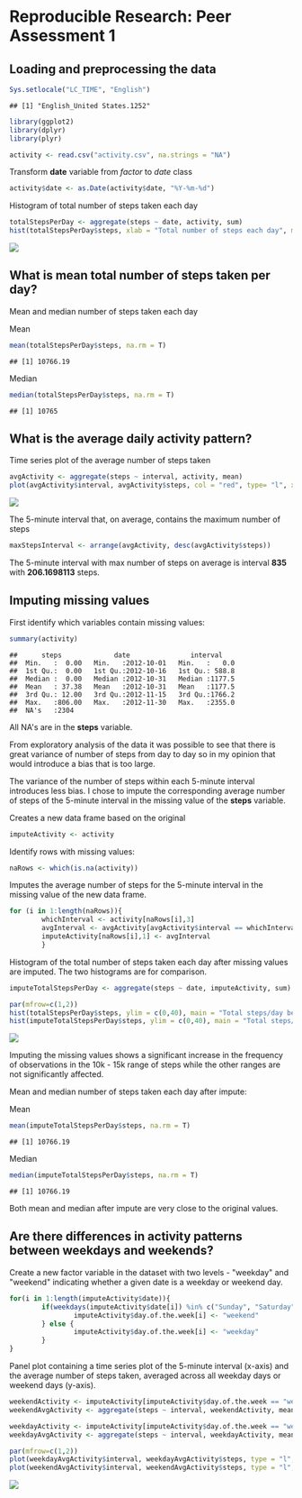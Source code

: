 # Reproducible Research: Peer Assessment 1


## Loading and preprocessing the data

```r
Sys.setlocale("LC_TIME", "English")
```

```
## [1] "English_United States.1252"
```

```r
library(ggplot2)
library(dplyr)
library(plyr)
```


```r
activity <- read.csv("activity.csv", na.strings = "NA")
```

Transform **date** variable from *factor* to *date* class

```r
activity$date <- as.Date(activity$date, "%Y-%m-%d")
```

Histogram of total number of steps taken each day

```r
totalStepsPerDay <- aggregate(steps ~ date, activity, sum)
hist(totalStepsPerDay$steps, xlab = "Total number of steps each day", main = "Histogram of total number of steps taken each day")
```

![](PA1_template_files/figure-html/unnamed-chunk-4-1.png)

## What is mean total number of steps taken per day?
Mean and median number of steps taken each day

Mean

```r
mean(totalStepsPerDay$steps, na.rm = T)
```

```
## [1] 10766.19
```

Median

```r
median(totalStepsPerDay$steps, na.rm = T)
```

```
## [1] 10765
```


## What is the average daily activity pattern?
Time series plot of the average number of steps taken

```r
avgActivity <- aggregate(steps ~ interval, activity, mean)
plot(avgActivity$interval, avgActivity$steps, col = "red", type= "l", xlab = "5-minute interval", ylab = "Average number of steps", main = "Average number of steps during a day")
```

![](PA1_template_files/figure-html/unnamed-chunk-7-1.png)

The 5-minute interval that, on average, contains the maximum number of steps

```r
maxStepsInterval <- arrange(avgActivity, desc(avgActivity$steps))
```
The 5-minute interval with max number of steps on average is interval **835** with **206.1698113** steps.

## Imputing missing values

First identify which variables contain missing values:

```r
summary(activity)
```

```
##      steps             date               interval     
##  Min.   :  0.00   Min.   :2012-10-01   Min.   :   0.0  
##  1st Qu.:  0.00   1st Qu.:2012-10-16   1st Qu.: 588.8  
##  Median :  0.00   Median :2012-10-31   Median :1177.5  
##  Mean   : 37.38   Mean   :2012-10-31   Mean   :1177.5  
##  3rd Qu.: 12.00   3rd Qu.:2012-11-15   3rd Qu.:1766.2  
##  Max.   :806.00   Max.   :2012-11-30   Max.   :2355.0  
##  NA's   :2304
```
All NA's are in the **steps** variable.

From exploratory analysis of the data it was possible to see that there is great variance of number of steps from day to day so in my opinion that would introduce a bias that is too large.

The variance of the number of steps within each 5-minute interval introduces less bias. I chose to impute the corresponding average number of steps of the 5-minute interval in the missing value of the **steps** variable.

Creates a new data frame based on the original

```r
imputeActivity <- activity
```

Identify rows with missing values:

```r
naRows <- which(is.na(activity))
```

Imputes the average number of steps for the 5-minute interval in the missing value of the new data frame.

```r
for (i in 1:length(naRows)){
        whichInterval <- activity[naRows[i],3]
        avgInterval <- avgActivity[avgActivity$interval == whichInterval,2]
        imputeActivity[naRows[i],1] <- avgInterval
        }
```

Histogram of the total number of steps taken each day after missing values are imputed. The two histograms are for comparison.

```r
imputeTotalStepsPerDay <- aggregate(steps ~ date, imputeActivity, sum)

par(mfrow=c(1,2))
hist(totalStepsPerDay$steps, ylim = c(0,40), main = "Total steps/day before impute")
hist(imputeTotalStepsPerDay$steps, ylim = c(0,40), main = "Total steps/day after impute")
```

![](PA1_template_files/figure-html/unnamed-chunk-13-1.png)

Imputing the missing values shows a significant increase in the frequency of observations in the 10k - 15k range of steps while the other ranges are not significantly affected.

Mean and median number of steps taken each day after impute:

Mean

```r
mean(imputeTotalStepsPerDay$steps, na.rm = T)
```

```
## [1] 10766.19
```

Median

```r
median(imputeTotalStepsPerDay$steps, na.rm = T)
```

```
## [1] 10766.19
```

Both mean and median after impute are very close to the original values.

## Are there differences in activity patterns between weekdays and weekends?

Create a new factor variable in the dataset with two levels - "weekday" and "weekend" indicating whether a given date is a weekday or weekend day.


```r
for(i in 1:length(imputeActivity$date)){
        if(weekdays(imputeActivity$date[i]) %in% c("Sunday", "Saturday")){
                imputeActivity$day.of.the.week[i] <- "weekend"
        } else {
                imputeActivity$day.of.the.week[i] <- "weekday"
        }
}
```

Panel plot containing a time series plot of the 5-minute interval (x-axis) and the average number of steps taken, averaged across all weekday days or weekend days (y-axis).


```r
weekendActivity <- imputeActivity[imputeActivity$day.of.the.week == "weekend",]
weekendAvgActivity <- aggregate(steps ~ interval, weekendActivity, mean)

weekdayActivity <- imputeActivity[imputeActivity$day.of.the.week == "weekday",]
weekdayAvgActivity <- aggregate(steps ~ interval, weekdayActivity, mean)

par(mfrow=c(1,2))
plot(weekdayAvgActivity$interval, weekdayAvgActivity$steps, type = "l", main = "Weekday Activity", ylim = c(0, 250))
plot(weekendAvgActivity$interval, weekendAvgActivity$steps, type = "l", main = "Weekend Activity", ylim = c(0, 250))
```

![](PA1_template_files/figure-html/unnamed-chunk-17-1.png)


